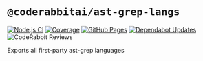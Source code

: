 # `@coderabbitai/ast-grep-langs`

[![Node.js CI](https://github.com/coderabbitai/ast-grep-langs/actions/workflows/node.js.yaml/badge.svg)](https://github.com/coderabbitai/ast-grep-langs/actions/workflows/node.js.yaml) [![Coverage](https://img.shields.io/badge/dynamic/json?url=https%3A%2F%2Fcoderabbitai.github.io%2Fast-grep-langs%2Fcoverage%2Fcoverage-summary.json&query=total.branches.pct&suffix=%25&logo=vitest&label=coverage&color=acd268)](https://coderabbitai.github.io/ast-grep-langs/coverage) [![GitHub Pages](https://github.com/coderabbitai/ast-grep-langs/actions/workflows/github-pages.yaml/badge.svg)](https://github.com/coderabbitai/ast-grep-langs/actions/workflows/github-pages.yaml) [![Dependabot Updates](https://github.com/coderabbitai/ast-grep-langs/actions/workflows/dependabot/dependabot-updates/badge.svg)](https://github.com/coderabbitai/ast-grep-langs/actions/workflows/dependabot/dependabot-updates) ![CodeRabbit Reviews](https://img.shields.io/coderabbit/prs/github/coderabbitai/ast-grep-langs?utm_source=oss&utm_medium=github&utm_campaign=coderabbitai%2Fast-grep-langs&labelColor=171717&color=FF570A&link=https%3A%2F%2Fcoderabbit.ai&label=CodeRabbit+Reviews)

Exports all first-party ast-grep languages
